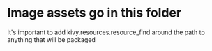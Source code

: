 # Image assets go in this folder

It's important to add kivy.resources.resource_find around the path to anything that will be packaged
